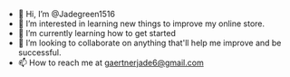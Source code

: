 - 👋 Hi, I’m @Jadegreen1516
- 👀 I’m interested in learning new things to improve my online store.
- 🌱 I’m currently learning how to get started 
- 💞️ I’m looking to collaborate on anything that'll help me improve and be successful.
- 📫 How to reach me at gaertnerjade6@gmail.com

<!---
Jadegreen1516/Jadegreen1516 is a ✨ special ✨ repository because its `README.md` (this file) appears on your GitHub profile.
You can click the Preview link to take a look at your changes.
--->
